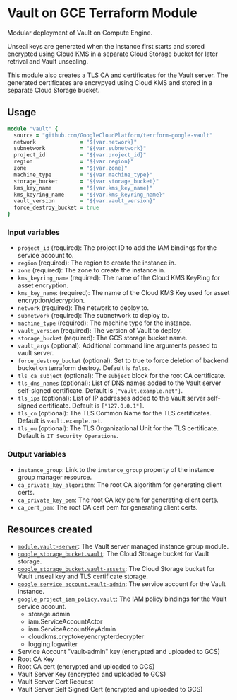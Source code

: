 # Vault on GCE Terraform Module

Modular deployment of Vault on Compute Engine.

Unseal keys are generated when the instance first starts and stored encrypted using Cloud KMS in a separate Cloud Storage bucket for later retrival and Vault unsealing.

This module also creates a TLS CA and certificates for the Vault server. The generated certificates are encrypyed using Cloud KMS and stored in a separate Cloud Storage bucket.

## Usage

```ruby
module "vault" {
  source = "github.com/GoogleCloudPlatform/terrform-google-vault"
  network              = "${var.network}"
  subnetwork           = "${var.subnetwork}"
  project_id           = "${var.project_id}"
  region               = "${var.region}"
  zone                 = "${var.zone}"
  machine_type         = "${var.machine_type}"
  storage_bucket       = "${var.storage_bucket}"
  kms_key_name         = "${var.kms_key_name}"
  kms_keyring_name     = "${var.kms_keyring_name}"
  vault_version        = "${var.vault_version}"
  force_destroy_bucket = true
}
```

### Input variables

- `project_id` (required): The project ID to add the IAM bindings for the service account to.
- `region` (required): The region to create the instance in.
- `zone` (required): The zone to create the instance in.
- `kms_keyring_name` (required): The name of the Cloud KMS KeyRing for asset encryption.
- `kms_key_name`: (required): The name of the Cloud KMS Key used for asset encryption/decryption.
- `network` (required): The network to deploy to.
- `subnetwork` (required): The subnetwork to deploy to.
- `machine_type` (required): The machine type for the instance.
- `vault_version` (required): The version of Vault to deploy.
- `storage_bucket` (required): The GCS storage bucket name.
- `vault_args` (optional): Additional command line arguments passed to vault server.
- `force_destroy_bucket` (optional): Set to true to force deletion of backend bucket on terraform destroy. Default is `false`.
- `tls_ca_subject` (optional): The `subject` block for the root CA certificate.
- `tls_dns_names` (optional): List of DNS names added to the Vault server self-signed certificate. Default is `["vault.example.net"]`.
- `tls_ips` (optional): List of IP addresses added to the Vault server self-signed certificate. Default is `["127.0.0.1"]`.
- `tls_cn` (optional): The TLS Common Name for the TLS certificates. Default is `vault.example.net`.
- `tls_ou` (optional): The TLS Organizational Unit for the TLS certificate. Default is `IT Security Operations`.

### Output variables

- `instance_group`: Link to the `instance_group` property of the instance group manager resource.
- `ca_private_key_algorithm`: The root CA algorithm for generating client certs.
- `ca_private_key_pem`: The root CA key pem for generating client certs.
- `ca_cert_pem`: The root CA cert pem for generating client certs.

## Resources created

- [`module.vault-server`](https://github.com/GoogleCloudPlatform/terraform-google-managed-instance-group): The Vault server managed instance group module.
- [`google_storage_bucket.vault`](https://www.terraform.io/docs/providers/google/r/storage_bucket.html): The Cloud Storage bucket for Vault storage.
- [`google_storage_bucket.vault-assets`](https://www.terraform.io/docs/providers/google/r/storage_bucket.html): The Cloud Storage bucket for Vault unseal key and TLS certificate storage.
- [`google_service_account.vault-admin`](https://www.terraform.io/docs/providers/google/r/google_service_account.html): The service account for the Vault instance.
- [`google_project_iam_policy.vault`](https://www.terraform.io/docs/providers/google/r/google_project_iam_policy.html): The IAM policy bindings for the Vault service account.
  - storage.admin
  - iam.ServiceAccountActor
  - iam.ServiceAccountKeyAdmin
  - cloudkms.cryptokeyencrypterdecrypter
  - logging.logwriter
- Service Account "vault-admin" key (encrypted and uploaded to GCS)
- Root CA Key
- Root CA cert (encrypted and uploaded to GCS)
- Vault Server Key (encrypted and uploaded to GCS)
- Vault Server Cert Request
- Vault Server Self Signed Cert (encrypted and uploaded to GCS)